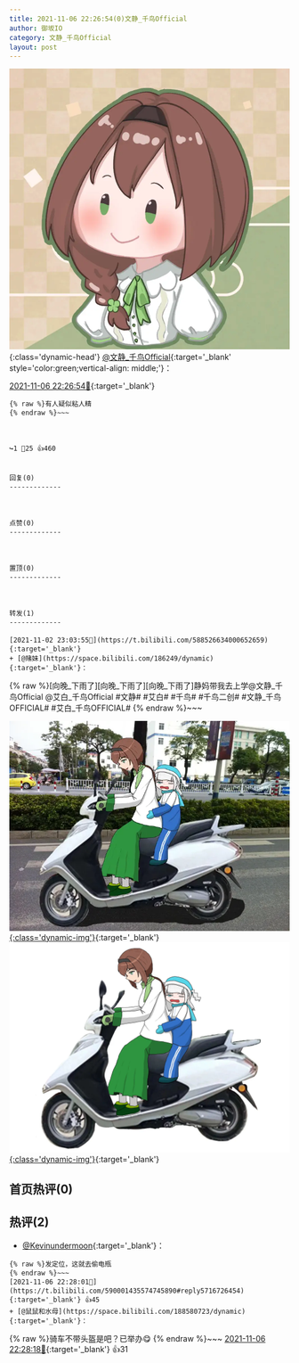 ```yaml
---
title: 2021-11-06 22:26:54(0)文静_千鸟Official
author: 御坂IO
category: 文静_千鸟Official
layout: post
---
```


![img](/images/ac7482ed1b9a7f203dc68c0c4a77c488a27b108a.jpg){:class='dynamic-head'}
[@文静_千鸟Official](https://space.bilibili.com/667526012/dynamic){:target='_blank' style='color:green;vertical-align: middle;'}：

[2021-11-06 22:26:54🔗](https://t.bilibili.com/590001435574745890){:target='_blank'}

~~~
{% raw %}有人疑似粘人精
{% endraw %}~~~



↪️1 💬25 👍460


回复(0)
-------------



点赞(0)
-------------



置顶(0)
-------------



转发(1)
-------------

[2021-11-02 23:03:55🔗](https://t.bilibili.com/588526634000652659){:target='_blank'}
+ [@赌妹](https://space.bilibili.com/186249/dynamic){:target='_blank'}：
~~~
{% raw %}[向晚_下雨了][向晚_下雨了][向晚_下雨了]静妈带我去上学@文静_千鸟Official @艾白_千鸟Official #文静# #艾白# #千鸟# #千鸟二创# #文静_千鸟OFFICIAL# #艾白_千鸟OFFICIAL# 
{% endraw %}~~~


[![img](/images/0e94456c4e2e50d7b4d23d1fba5a0b584730ee5d.jpg){:class='dynamic-img'}](/images/0e94456c4e2e50d7b4d23d1fba5a0b584730ee5d.jpg){:target='_blank'}
[![img](/images/5b4eb002348718760b12c74a54b529d41a9581e3.jpg){:class='dynamic-img'}](/images/5b4eb002348718760b12c74a54b529d41a9581e3.jpg){:target='_blank'}




首页热评(0)
-------------



热评(2)
-------------

+ [@Kevinundermoon](https://space.bilibili.com/250558093/dynamic){:target='_blank'}：
~~~
{% raw %}发定位，这就去偷电瓶
{% endraw %}~~~
[2021-11-06 22:28:01🔗](https://t.bilibili.com/590001435574745890#reply5716726454){:target='_blank'} 👍45
+ [@鼠鼠和水母](https://space.bilibili.com/188580723/dynamic){:target='_blank'}：
~~~
{% raw %}骑车不带头盔是吧？已举办😋
{% endraw %}~~~
[2021-11-06 22:28:18🔗](https://t.bilibili.com/590001435574745890#reply5716726991){:target='_blank'} 👍31


